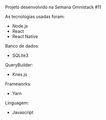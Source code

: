 Projeto desenvolvido na Semana Omnistack #11

As tecnologias usadas foram: 
- Node.js
- React
- React Native

Banco de dados:
- SQLite3

QueryBuilder: 
- Knex.js

Frameworks: 
- Yarn

Linguagem: 
- Javascript

